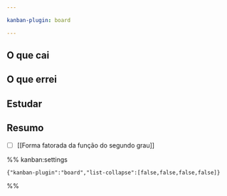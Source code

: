 ```yaml
---

kanban-plugin: board

---
```


## O que cai



## O que errei



## Estudar



## Resumo

- [ ] [[Forma fatorada da função do segundo grau]]




%% kanban:settings
```
{"kanban-plugin":"board","list-collapse":[false,false,false,false]}
```
%%